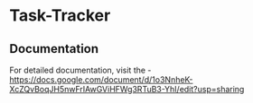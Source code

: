 # Task-Tracker

## Documentation
For detailed documentation, visit the - https://docs.google.com/document/d/1o3NnheK-XcZQvBoqJH5nwFrIAwGViHFWg3RTuB3-YhI/edit?usp=sharing 
